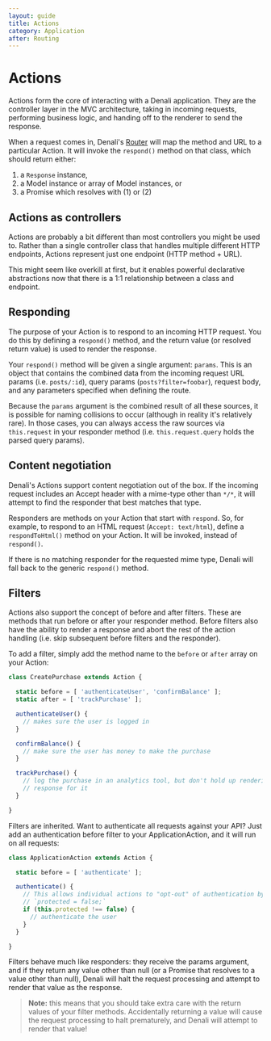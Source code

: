 ```yaml
---
layout: guide
title: Actions
category: Application
after: Routing
---
```


# Actions

Actions form the core of interacting with a Denali application. They are the
controller layer in the MVC architecture, taking in incoming requests,
performing business logic, and handing off to the renderer to send the
response.

When a request comes in, Denali's [Router](guides/routing) will map the method
and URL to a particular Action. It will invoke the `respond()` method on that
class, which should return either:

  1. a `Response` instance,
  2. a Model instance or array of Model instances, or
  3. a Promise which resolves with (1) or (2)

## Actions as controllers

Actions are probably a bit different than most controllers you might be used to.
Rather than a single controller class that handles multiple different HTTP
endpoints, Actions represent just one endpoint (HTTP method + URL).

This might seem like overkill at first, but it enables powerful declarative
abstractions now that there is a 1:1 relationship between a class and
endpoint.

## Responding

The purpose of your Action is to respond to an incoming HTTP request. You do
this by defining a `respond()` method, and the return value (or resolved return
value) is used to render the response.

Your `respond()` method will be given a single argument: `params`. This is an
object that contains the combined data from the incoming request URL params (i.e.
`posts/:id`), query params (`posts?filter=foobar`), request body, and any
parameters specified when defining the route.

Because the `params` argument is the combined result of all these sources, it is
possible for naming collisions to occur (although in reality it's relatively
rare). In those cases, you can always access the raw sources via `this.request`
in your responder method (i.e. `this.request.query` holds the parsed query
params).

## Content negotiation

Denali's Actions support content negotiation out of the box. If the incoming
request includes an Accept header with a mime-type other than `*/*`, it will
attempt to find the responder that best matches that type.

Responders are methods on your Action that start with `respond`. So, for
example, to respond to an HTML request (`Accept: text/html`), define a
`respondToHtml()` method on your Action. It will be invoked, instead of
`respond()`.

If there is no matching responder for the requested mime type, Denali will fall
back to the generic `respond()` method.

## Filters

Actions also support the concept of before and after filters. These are methods
that run before or after your responder method. Before filters also have the
ability to render a response and abort the rest of the action handling (i.e.
skip subsequent before filters and the responder).

To add a filter, simply add the method name to the `before` or `after` array on
your Action:

```js
class CreatePurchase extends Action {

  static before = [ 'authenticateUser', 'confirmBalance' ];
  static after = [ 'trackPurchase' ];

  authenticateUser() {
    // makes sure the user is logged in
  }

  confirmBalance() {
    // make sure the user has money to make the purchase
  }

  trackPurchase() {
    // log the purchase in an analytics tool, but don't hold up rendering the
    // response for it
  }

}
```

Filters are inherited. Want to authenticate all requests against your API? Just
add an authentication before filter to your ApplicationAction, and it will run
on all requests:

```js
class ApplicationAction extends Action {

  static before = [ 'authenticate' ];

  authenticate() {
    // This allows individual actions to "opt-out" of authentication by setting
    // `protected = false;`
    if (this.protected !== false) {
      // authenticate the user
    }
  }

}
```

Filters behave much like responders: they receive the params argument, and if
they return any value other than null (or a Promise that resolves to a value
other than null), Denali will halt the request processing and attempt to render
that value as the response.

> **Note:** this means that you should take extra care with the return values of
> your filter methods. Accidentally returning a value will cause the request
> processing to halt prematurely, and Denali will attempt to render that value!


